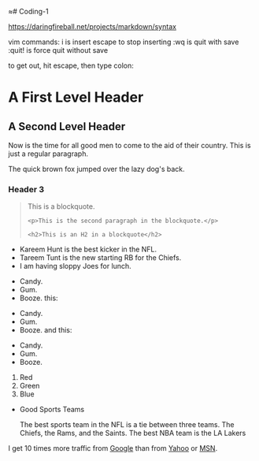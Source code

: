 ≈# Coding-1

https://daringfireball.net/projects/markdown/syntax

vim commands:
i is insert
escape to stop inserting
:wq is quit with save
:quit! is force quit without save 

to get out, hit escape, then type colon:


<h1>A First Level Header</h1>

<h2>A Second Level Header</h2>

<p>Now is the time for all good men to come to
the aid of their country. This is just a
regular paragraph.</p>

<p>The quick brown fox jumped over the lazy
dog's back.</p>

<h3>Header 3</h3>

<blockquote>
    <p>This is a blockquote.</p>

    <p>This is the second paragraph in the blockquote.</p>

    <h2>This is an H2 in a blockquote</h2>
</blockquote>


<ul>
<li>Kareem Hunt is the best kicker in the NFL.</li>
<li>Tareem Tunt is the new starting RB for the Chiefs.</li>
<li>I am having sloppy Joes for lunch.</li>
</ul>

*   Candy.
*   Gum.
*   Booze.
this:

+   Candy.
+   Gum.
+   Booze.
and this:

-   Candy.
-   Gum.
-   Booze.


1.  Red
2.  Green
3.  Blue

<ul>
<li><p>Good Sports Teams</p>
<p>The best sports team in the NFL is a tie between three teams. The Chiefs, the Rams, and the Saints. The best NBA team is the LA Lakers</p></li>
</ul>

<p>I get 10 times more traffic from <a href="http://google.com/"
title="Google">Google</a> than from <a href="http://search.yahoo.com/"
title="Yahoo Search">Yahoo</a> or <a href="http://search.msn.com/"
title="MSN Search">MSN</a>.</p>
